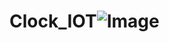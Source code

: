 # Clock_IOT![Image](https://github.com/piplus/Clock_IOT/assets/150150120/e61dbf99-d163-4496-89ae-3886068e8086)
